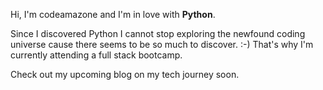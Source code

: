 Hi, I'm codeamazone and I'm in love with **Python**.

Since I discovered Python I cannot stop exploring the newfound coding universe cause there seems to be so much to discover. :-)
That's why I'm currently attending a full stack bootcamp.

Check out my upcoming blog on my tech journey soon.

